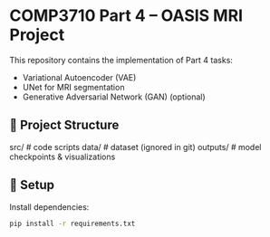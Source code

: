 # COMP3710 Part 4 – OASIS MRI Project

This repository contains the implementation of Part 4 tasks:
- Variational Autoencoder (VAE)
- UNet for MRI segmentation
- Generative Adversarial Network (GAN) (optional)

## 📂 Project Structure
src/ # code scripts
data/ # dataset (ignored in git)
outputs/ # model checkpoints & visualizations

## 🚀 Setup
Install dependencies:
```bash
pip install -r requirements.txt